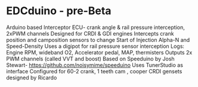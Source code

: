 # EDCduino - pre-Beta
Arduino based Interceptor ECU- crank angle & rail pressure interception, 2xPWM channels
Designed for CRDI  & GDI engines
Intercepts crank position and camposition sensors to change Start of Injection
Alpha-N and Speed-Density
Uses a digipot for rail pressure sensor interception
Logs: Engine RPM, wideband O2, Accelerator pedal, MAP, thermisters
Outputs 2x PWM channels (called VVT and boost)
Based on Speeduino by Josh Stewart- https://github.com/noisymime/speeduino
Uses TunerStudio as interface
Configured for 60-2 crank, 1 teeth cam , cooper CRDI gensets designed by Ricardo

